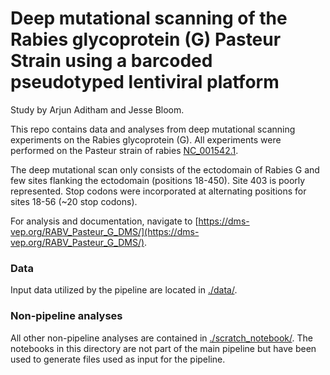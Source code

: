 # Deep mutational scanning of the Rabies glycoprotein (G) Pasteur Strain using a barcoded pseudotyped lentiviral platform
Study by Arjun Aditham and Jesse Bloom.


This repo contains data and analyses from deep mutational scanning experiments on the Rabies glycoprotein (G). All experiments were performed on the Pasteur strain of rabies [NC_001542.1](https://www.ncbi.nlm.nih.gov/nuccore/NC_001542.1). 


The deep mutational scan only consists of the ectodomain of Rabies G and few sites flanking the ectodomain (positions 18-450). Site 403 is poorly represented. Stop codons were incorporated at alternating positions for sites 18-56 (~20 stop codons). 


For analysis and documentation, navigate to [https://dms-vep.org/RABV_Pasteur_G_DMS/](https://dms-vep.org/RABV_Pasteur_G_DMS/). 

### Data
Input data utilized by the pipeline are located in [./data/](data). 

### Non-pipeline analyses
All other non-pipeline analyses are contained in [./scratch_notebook/](scratch_notebook). The notebooks in this directory are not part of the main pipeline but have been used to generate files used as input for the pipeline.

